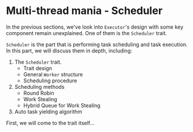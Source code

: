 # Multi-thread mania - Scheduler

In the previous sections, we've look into `Executor`'s design
with some key component remain unexplained.
One of them is the `Scheduler` trait.

`Scheduler` is the part that is performing task scheduling and task execution.
In this part, we will discuss them in depth, including:

1. The `Scheduler` trait.
   - Trait design
   - General `Worker` structure
   - Scheduling procedure
2. Scheduling methods
   - Round Robin
   - Work Stealing
   - Hybrid Queue for Work Stealing
3. Auto task yielding algorithm

First, we will come to the trait itself...
